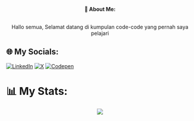 **<div align="center"> 💫 About Me:</div>**
<br>
<div align="center">Hallo semua, Selamat datang di kumpulan code-code yang pernah saya pelajari</div>

## 🌐 My Socials:
[![LinkedIn](https://img.shields.io/badge/LinkedIn-%230077B5.svg?logo=linkedin&logoColor=white)](https://linkedin.com/in/jieamby) [![X](https://img.shields.io/badge/X-black.svg?logo=X&logoColor=white)](https://x.com/jieamby) [![Codepen](https://img.shields.io/badge/Codepen-000000?style=for-the-badge&logo=codepen&logoColor=white)](https://codepen.io/jieamby) 

# 📊 My Stats:
<div align="center"><img src="https://github-readme-stats.vercel.app/api/top-langs/?username=jieamby&hide_border=true&layout=compact" align="center" /></div>  
